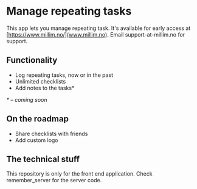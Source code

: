 # Manage repeating tasks

This app lets you manage repeating task. It's available for early access at [https://www.millim.no/](www.millim.no).
Email support-at-millim.no for support.

## Functionality
- Log repeating tasks, now or in the past
- Unlimited checklists
- Add notes to the tasks*

*\* – coming soon*

## On the roadmap
- Share checklists with friends
- Add custom logo

## The technical stuff
This repository is only for the front end application. Check remember_server for the server code.
